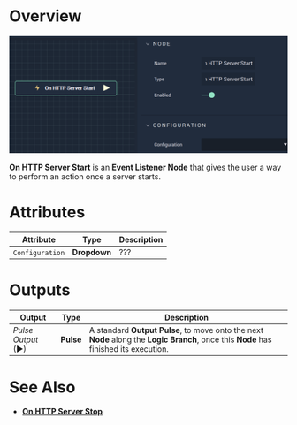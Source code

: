 # Overview

![The On HTTP Server Start Node.](../../../../.gitbook/assets/onhttpserverstart.png)

**On HTTP Server Start** is an **Event Listener Node** that gives the user a way to perform an action once a server starts.

# Attributes

|Attribute|Type|Description|
|---|---|---|
|`Configuration`|**Dropdown**|???|

# Outputs

|Output|Type|Description|
|---|---|---|
|*Pulse Output* (►)|**Pulse**|A standard **Output Pulse**, to move onto the next **Node** along the **Logic Branch**, once this **Node** has finished its execution.|

# See Also

* [**On HTTP Server Stop**](onhttpserverstop.md)

